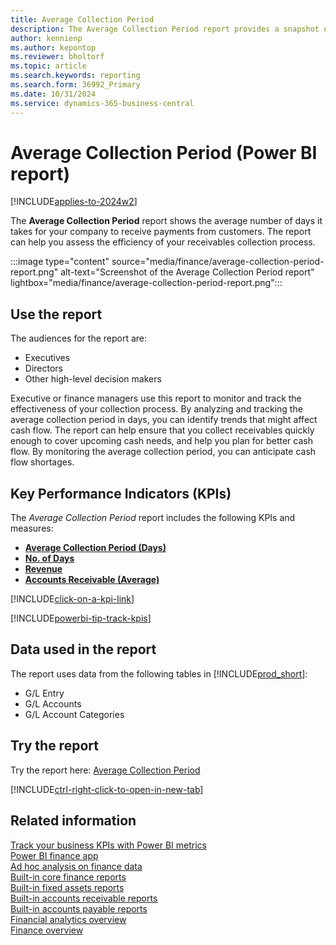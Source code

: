 ```yaml
---
title: Average Collection Period
description: The Average Collection Period report provides a snapshot of the average days taken to collect account receivable payments.
author: kennienp
ms.author: kepontop
ms.reviewer: bholtorf
ms.topic: article
ms.search.keywords: reporting
ms.search.form: 36992_Primary
ms.date: 10/31/2024
ms.service: dynamics-365-business-central
---
```


# Average Collection Period (Power BI report)

[!INCLUDE[applies-to-2024w2](includes/applies-to-2024w2.md)]

The **Average Collection Period** report shows the average number of days it takes for your company to receive payments from customers. The report can help you assess the efficiency of your receivables collection process.

:::image type="content" source="media/finance/average-collection-period-report.png" alt-text="Screenshot of the Average Collection Period report" lightbox="media/finance/average-collection-period-report.png":::

## Use the report

The audiences for the report are:

- Executives
- Directors
- Other high-level decision makers

Executive or finance managers use this report to monitor and track the effectiveness of your collection process. By analyzing and tracking the average collection period in days, you can identify trends that might affect cash flow. The report can help ensure that you collect receivables quickly enough to cover upcoming cash needs, and help you plan for better cash flow. By monitoring the average collection period, you can anticipate cash flow shortages.

## Key Performance Indicators (KPIs)

The *Average Collection Period* report includes the following KPIs and measures: 

- [**Average Collection Period (Days)**](finance-powerbi-kpis.md#average-collection-period-days)
- [**No. of Days**](finance-powerbi-kpis.md#no-of-days)
- [**Revenue**](finance-powerbi-kpis.md#revenue)
- [**Accounts Receivable (Average)**](finance-powerbi-kpis.md#accounts-receivable-average)

[!INCLUDE[click-on-a-kpi-link](includes/click-on-a-kpi-link.md)] 

[!INCLUDE[powerbi-tip-track-kpis](includes/powerbi-tip-track-kpis.md)]

## Data used in the report

The report uses data from the following tables in [!INCLUDE[prod_short](includes/prod_short.md)]:

- G/L Entry
- G/L Accounts
- G/L Account Categories

## Try the report

Try the report here: [Average Collection Period](https://businesscentral.dynamics.com?page=36992)

[!INCLUDE[ctrl-right-click-to-open-in-new-tab](includes/ctrl-right-click-to-open-in-new-tab.md)]

## Related information

[Track your business KPIs with Power BI metrics](track-kpis-with-power-bi-metrics.md)  
[Power BI finance app](finance-powerbi-app.md)  
[Ad hoc analysis on finance data](ad-hoc-analysis-finance.md)  
[Built-in core finance reports](finance-reports.md)  
[Built-in fixed assets reports](fa-reports.md)  
[Built-in accounts receivable reports](receivables-reports.md)  
[Built-in accounts payable reports](payables-reports.md)  
[Financial analytics overview](bi.md)  
[Finance overview](finance.md)
